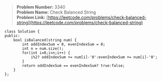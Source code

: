 > **Problem Number:** 3340 <br>
> **Problem Name:** Check Balanced String <br>
> **Problem Link:** [https://leetcode.com/problems/check-balanced-string](https://leetcode.com/problems/check-balanced-string) <br>

    class Solution {
    public:
        bool isBalanced(string num) {
            int oddIndexSum = 0, evenIndexSum = 0;
            int n = num.size();
            for(int i=0;i<n;i++) {
                i%2? oddIndexSum += num[i]-'0':evenIndexSum += num[i]-'0';
            }
            return oddIndexSum == evenIndexSum? true:false;
        }
    };